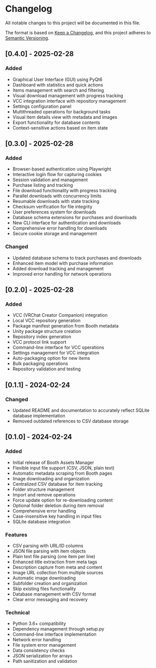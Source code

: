 # Changelog

All notable changes to this project will be documented in this file.

The format is based on [Keep a Changelog](https://keepachangelog.com/en/1.0.0/),
and this project adheres to [Semantic Versioning](https://semver.org/spec/v2.0.0.html).

## [0.4.0] - 2025-02-28

### Added
- Graphical User Interface (GUI) using PyQt6
- Dashboard with statistics and quick actions
- Items management with search and filtering
- Visual download management with progress tracking
- VCC integration interface with repository management
- Settings configuration panel
- Multithreaded operations for background tasks
- Visual item details view with metadata and images
- Export functionality for database contents
- Context-sensitive actions based on item state

## [0.3.0] - 2025-02-28

### Added
- Browser-based authentication using Playwright
- Interactive login flow for capturing cookies
- Session validation and management
- Purchase listing and tracking
- File download functionality with progress tracking
- Parallel downloads with concurrency limits
- Resumable downloads with state tracking
- Checksum verification for file integrity
- User preferences system for downloads
- Database schema extensions for purchases and downloads
- New CLI interface for authentication and downloads
- Comprehensive error handling for downloads
- Secure cookie storage and management

### Changed
- Updated database schema to track purchases and downloads
- Enhanced item model with purchase information
- Added download tracking and management
- Improved error handling for network operations

## [0.2.0] - 2025-02-28

### Added
- VCC (VRChat Creator Companion) integration
- Local VCC repository generation
- Package manifest generation from Booth metadata
- Unity package structure creation
- Repository index generation
- VCC protocol link support
- Command-line interface for VCC operations
- Settings management for VCC integration
- Auto-packaging option for new items
- Bulk packaging operations
- Repository validation and testing

## [0.1.1] - 2024-02-24

### Changed
- Updated README and documentation to accurately reflect SQLite database implementation
- Removed outdated references to CSV database storage

## [0.1.0] - 2024-02-24

### Added
- Initial release of Booth Assets Manager
- Flexible input file support (CSV, JSON, plain text)
- Automatic metadata scraping from Booth pages
- Image downloading and organization
- Centralized CSV database for item tracking
- Folder structure management
- Import and remove operations
- Force update option for re-downloading content
- Optional folder deletion during item removal
- Comprehensive error handling
- Case-insensitive key handling in input files
- SQLite database integration

### Features
- CSV parsing with URL/ID columns
- JSON file parsing with item objects
- Plain text file parsing (one item per line)
- Enhanced title extraction from meta tags
- Description capture from meta and content
- Image URL collection from multiple sources
- Automatic image downloading
- Subfolder creation and organization
- Skip existing files functionality
- Database management with CSV format
- Clear error messaging and recovery

### Technical
- Python 3.6+ compatibility
- Dependency management through setup.py
- Command-line interface implementation
- Network error handling
- File system error management
- Data consistency checks
- JSON serialization for arrays
- Path sanitization and validation
